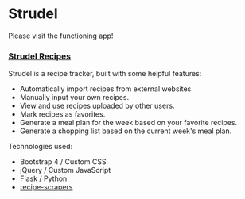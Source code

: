 # Strudel

Please visit the functioning app!

### [Strudel Recipes](https://www.strudelrecipes.com)

Strudel is a recipe tracker, built with some helpful features:
* Automatically import recipes from external websites.
* Manually input your own recipes.
* View and use recipes uploaded by other users.
* Mark recipes as favorites.
* Generate a meal plan for the week based on your favorite recipes.
* Generate a shopping list based on the current week's meal plan.


Technologies used:
* Bootstrap 4 / Custom CSS
* jQuery / Custom JavaScript
* Flask / Python
* [recipe-scrapers](https://github.com/hhursev/recipe-scrapers)


